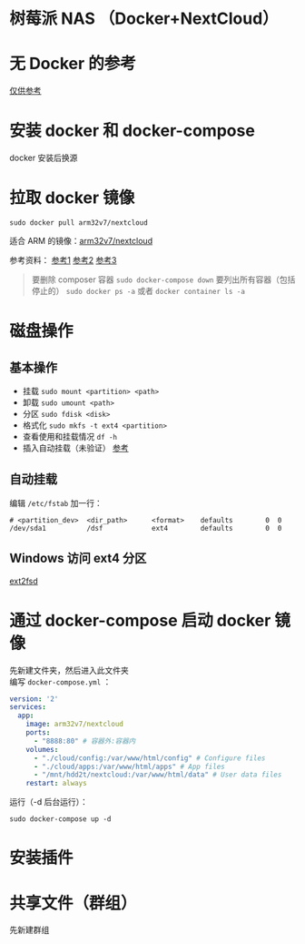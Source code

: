# 树莓派 NAS （Docker+NextCloud）


# 无 Docker 的参考
[仅供参考](https://www.jianshu.com/p/54ab0753b244)

# 安装 docker 和 docker-compose
docker 安装后换源


# 拉取 docker 镜像
```shell
sudo docker pull arm32v7/nextcloud
```
适合 ARM 的镜像：[arm32v7/nextcloud](https://hub.docker.com/r/arm32v7/nextcloud/)


参考资料：    [参考1](https://www.jianshu.com/p/a6d355de3dba) [参考2](https://www.jianshu.com/p/f57390c9b68b) [参考3](https://www.jianshu.com/p/717884796efc)

> 要删除 composer 容器 `sudo docker-compose down`
> 要列出所有容器（包括停止的） `sudo docker ps -a` 或者 `docker container ls -a`

# 磁盘操作
## 基本操作
- 挂载 `sudo mount <partition> <path>`
- 卸载 `sudo umount <path>`
- 分区 `sudo fdisk <disk>`
- 格式化 `sudo mkfs -t ext4 <partition>`
- 查看使用和挂载情况 `df -h`
- 插入自动挂载（未验证） [参考](https://shumeipai.nxez.com/2015/06/23/raspberry-pi-usb-storage-device-automatically-mounts.html)



## 自动挂载
编辑 `/etc/fstab` 加一行：
```shell
# <partition_dev>  <dir_path>      <format>    defaults        0  0 
/dev/sda1          /dsf            ext4        defaults        0  0
```


## Windows 访问 ext4 分区
[ext2fsd](https://sourceforge.net/projects/ext2fsd/files/latest/download)


# 通过 docker-compose 启动 docker 镜像
先新建文件夹，然后进入此文件夹    
编写 `docker-compose.yml` ：
```yml
version: '2'
services:
  app:
    image: arm32v7/nextcloud
    ports:
      - "8888:80" # 容器外:容器内
    volumes:
      - "./cloud/config:/var/www/html/config" # Configure files
      - "./cloud/apps:/var/www/html/apps" # App files
      - "/mnt/hdd2t/nextcloud:/var/www/html/data" # User data files
    restart: always
```

运行（-d 后台运行）：
```shell
sudo docker-compose up -d
```


# 安装插件

# 共享文件（群组）
先新建群组
